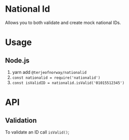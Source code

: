# National Id

Allows you to both validate and create mock national IDs.

# Usage
## Node.js
1. yarn add ```@terjeofnorway/nationalid```
2. ```const nationalid = require('nationalid')```
3. ```const isValidID = nationalid.isValid('01015512345')```


# API
## Validation
To validate an ID call ```isValid()```;

